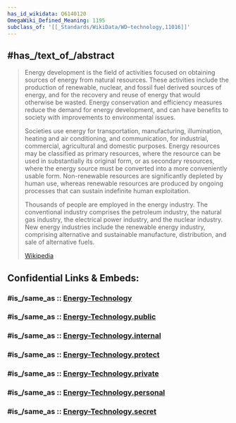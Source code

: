 ```yaml
---
has_id_wikidata: Q6140120
OmegaWiki_Defined_Meaning: 1195
subclass_of: '[[_Standards/WikiData/WD~technology,11016]]'
---
```


## #has_/text_of_/abstract 

> Energy development is the field of activities focused on obtaining sources of energy from natural resources. These activities include the production of renewable, nuclear, and fossil fuel derived sources of energy, and for the recovery and reuse of energy that would otherwise be wasted. Energy conservation and efficiency measures reduce the demand for energy development, and can have benefits to society with improvements to environmental issues.
>
> Societies use energy for transportation, manufacturing, illumination, heating and air conditioning, and communication, for industrial, commercial, agricultural and domestic purposes.  Energy resources may be classified as primary resources, where the resource can be used in substantially its original form, or as secondary resources, where the energy source must be converted into a more conveniently usable form. Non-renewable resources are significantly depleted by human use, whereas renewable resources are produced by ongoing processes that can sustain indefinite human exploitation.
>
> Thousands of people are employed in the energy industry. The conventional industry comprises the petroleum industry, the natural gas industry, the electrical power industry, and the nuclear industry. New energy industries include the renewable energy industry, comprising alternative and sustainable manufacture, distribution, and sale of alternative fuels.
>
> [Wikipedia](https://en.wikipedia.org/wiki/Energy%20development)


## Confidential Links & Embeds: 

### #is_/same_as :: [Energy-Technology](/_Standards/Technology/Energy-Technology.md) 

### #is_/same_as :: [Energy-Technology.public](/_public/Technology/Energy-Technology.public.md) 

### #is_/same_as :: [Energy-Technology.internal](/_internal/Technology/Energy-Technology.internal.md) 

### #is_/same_as :: [Energy-Technology.protect](/_protect/Technology/Energy-Technology.protect.md) 

### #is_/same_as :: [Energy-Technology.private](/_private/Technology/Energy-Technology.private.md) 

### #is_/same_as :: [Energy-Technology.personal](/_personal/Technology/Energy-Technology.personal.md) 

### #is_/same_as :: [Energy-Technology.secret](/_secret/Technology/Energy-Technology.secret.md)

